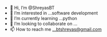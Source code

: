 - 👋 Hi, I’m @ShreyasBT
- 👀 I’m interested in ...software development
- 🌱 I’m currently learning ...python
- 💞️ I’m looking to collaborate on ...
- 📫 How to reach me ...btshreyas@gmail.com

<!---
ShreyasBT/ShreyasBT is a ✨ special ✨ repository because its `README.md` (this file) appears on your GitHub profile.
You can click the Preview link to take a look at your changes.
--->
